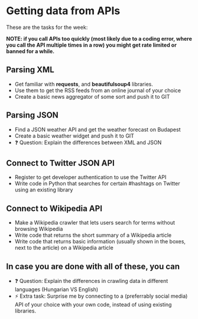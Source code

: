 # Getting data from APIs

These are the tasks for the week:

**NOTE: if you call APIs too quickly (most likely due to a coding error, where you call the API multiple times in a row) you might get rate limited or banned for a while.**

## Parsing XML

- Get familiar with **requests**, and **beautifulsoup4** libraries.
- Use them to get the RSS feeds from an online journal of your choice
- Create a basic news aggregator of some sort and push it to GIT

## Parsing JSON

- Find a JSON weather API and get the weather forecast on Budapest
- Create a basic weather widget and push it to GIT
- ❓ Question: Explain the differences between XML and JSON 

## Connect to Twitter JSON API

- Register to get developer authentication to use the Twitter API
- Write code in Python that searches for certain #hashtags on Twitter using an existing library

## Connect to Wikipedia API

- Make a Wikipedia crawler that lets users search for terms without browsing Wikipedia
- Write code that returns the short summary of a Wikipedia article
- Write code that returns basic information (usually shown in the boxes, next to the article) on a Wikipedia article

## In case you are done with all of these, you can

- ❓ Question: Explain the differences in crawling data in different languages (Hungarian VS English)
- ⚡ Extra task: Surprise me by connecting to a (preferrably social media) API of your choice with your own code, instead of using existing libraries. 
